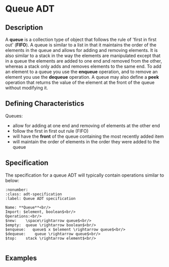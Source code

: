 # Queue ADT

## Description
A **queue** is a collection type of object that follows the rule of 'first in first out' (**FIFO**). A queue is similar to a list in that it maintains the order of the elements in the queue and allows for adding and removing elements. It is also similar to a stack in the way the elements are manipulated except that in a queue the elements are added to one end and removed from the other, whereas a stack only adds and removes elements to the same end. To add an element to a queue you use the **enqueue** operation, and to remove an element you use the **dequeue** operation. A queue may also define a **peek** operation that returns the value of the element at the front of the queue without modifying it.

## Defining Characteristics
Queues:
- allow for adding at one end and removing of elements at the other end
- follow the first in first out rule (FIFO)
- will have the **front** of the queue containing the most recently added item
- will maintain the order of elements in the order they were added to the queue

## Specification

The specification for a queue ADT will typically contain operations similar to below:

```{prf:definition}
:nonumber:
:class: adt-specification
:label: Queue ADT specification

Name: **Queue**<br/>
Import: $element, boolean$<br/>
Operations:<br/>
$new:    \space\rightarrow queue$<br/>
$empty:  queue \rightarrow boolean$<br/>
$enqueue:   queue$ x $element \rightarrow queue$<br/>
$dequeue:    queue \rightarrow queue$<br/>
$top:    stack \rightarrow element$<br/>


```

## Examples